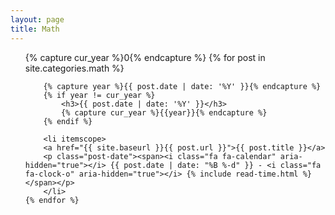 ```yaml
---
layout: page
title: Math
---
```

<ul class="posts">
    {% capture cur_year %}0{% endcapture %}
    {% for post in site.categories.math %}

        {% capture year %}{{ post.date | date: '%Y' }}{% endcapture %}
        {% if year != cur_year %}
            <h3>{{ post.date | date: '%Y' }}</h3>
            {% capture cur_year %}{{year}}{% endcapture %}
        {% endif %}

        <li itemscope>
        <a href="{{ site.baseurl }}{{ post.url }}">{{ post.title }}</a>
        <p class="post-date"><span><i class="fa fa-calendar" aria-hidden="true"></i> {{ post.date | date: "%B %-d" }} - <i class="fa fa-clock-o" aria-hidden="true"></i> {% include read-time.html %}</span></p>
        </li>
    {% endfor %}
</ul>
